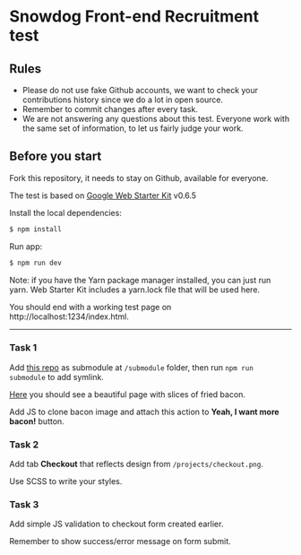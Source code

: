 # Snowdog Front-end Recruitment test

## Rules
* Please do not use fake Github accounts, we want to check your contributions history since we do a lot in open source.
* Remember to commit changes after every task.
* We are not answering any questions about this test. Everyone work with the same set of information, to let us fairly judge your work.

## Before you start
Fork this repository, it needs to stay on Github, available for everyone.

The test is based on [Google Web Starter Kit](https://github.com/google/web-starter-kit) v0.6.5

Install the local dependencies:
```sh
$ npm install
```

Run app:
```sh
$ npm run dev
```
Note: if you have the Yarn package manager installed, you can just run yarn. Web Starter Kit includes a yarn.lock file that will be used here.

You should end with a working test page on http://localhost:1234/index.html.

---

### Task 1
Add [this repo](https://github.com/SnowdogApps/front-end-recruitment-test-submodule) as submodule at `/submodule` folder, then run `npm run submodule` to add symlink.

[Here](http://localhost:1234/submodule.html) you should see a beautiful page with slices of fried bacon.

Add JS to clone bacon image and attach this action to **Yeah, I want more bacon!** button.

### Task 2
Add tab **Checkout** that reflects design from `/projects/checkout.png`.

Use SCSS to write your styles.

### Task 3
Add simple JS validation to checkout form created earlier.

Remember to show success/error message on form submit.
